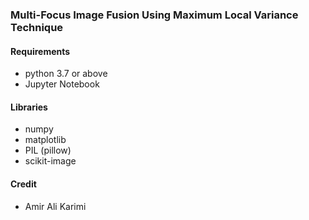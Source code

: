 ### Multi-Focus Image Fusion Using Maximum Local Variance Technique

#### Requirements

- python 3.7 or above
- Jupyter Notebook

#### Libraries

- numpy
- matplotlib
- PIL (pillow)
- scikit-image

#### Credit

- Amir Ali Karimi
